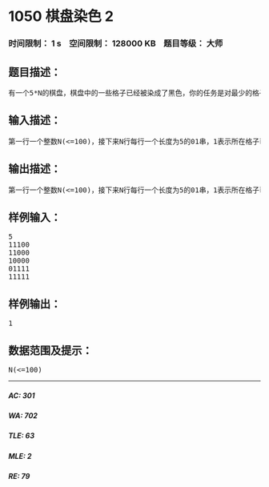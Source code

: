 # 1050 棋盘染色 2   
### 时间限制： 1 s&nbsp;&nbsp;&nbsp;&nbsp;空间限制： 128000 KB&nbsp;&nbsp;&nbsp;&nbsp;题目等级： 大师  
## 题目描述：  

<pre>
有一个5*N的棋盘，棋盘中的一些格子已经被染成了黑色，你的任务是对最少的格子染色，使得所有的黑色能连成一块。
</pre>
  
  
## 输入描述：  

<pre>
第一行一个整数N(<=100)，接下来N行每行一个长度为5的01串，1表示所在格子已经被染成了黑色，0表示所在格子没有被染色。
</pre>
  
  
## 输出描述：  

<pre>
第一行一个整数N(<=100)，接下来N行每行一个长度为5的01串，1表示所在格子已经被染成了黑色，0表示所在格子没有被染色。
</pre>
  
  
## 样例输入：  

<pre>
5  
11100  
11000  
10000  
01111  
11111
</pre>
  
  
## 样例输出：  

<pre>
1
</pre>
  
  
## 数据范围及提示：  

<pre>
N(<=100)
</pre>
  
  
***  

##### AC: 301  
##### WA: 702  
##### TLE: 63  
##### MLE: 2  
##### RE: 79  
